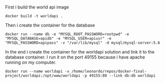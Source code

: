 First i build the world api image
```
docker build -t worldapi .
```

Then i create the container for the database
```
docker run --name db -e "MYSQL_ROOT_PASSWORD=rootpwd" -e "MYSQL_DATABASE=apidb" -e "MYSQL_USER=apiusr" -e "MYSQL_PASSWORD=apipass" -v "/var/lib/mysql" -d mysql/mysql-server:5.6
```

In the end i create the container for the worldapi solution and link it to the database container. I run it on the port 49155 because i have apache running on my computer.
```
docker run --name worldapi -v /home/leonardo/repos/docker-final-project/worldapi:/opt/www/worldapi -p 49155:80 --link db:db worldapi
```